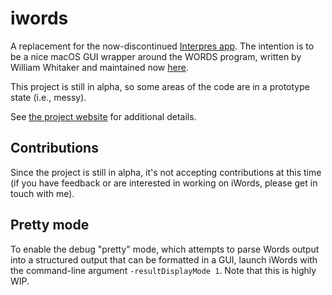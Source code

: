 # iwords
A replacement for the now-discontinued [Interpres app](https://sites.google.com/site/erikandremendoza). The intention is to be a nice macOS GUI wrapper around the WORDS program, written by William Whitaker and maintained now [here](https://mk270.github.io/whitakers-words/).

This project is still in alpha, so some areas of the code are in a prototype state (i.e., messy).

See [the project website](https://iwords.org) for additional details.

## Contributions
Since the project is still in alpha, it's not accepting contributions at this time (if you have feedback or are interested in working on iWords, please get in touch with me).

## Pretty mode
To enable the debug "pretty" mode, which attempts to parse Words output into a structured output that can be formatted in a GUI, launch iWords with the command-line argument `-resultDisplayMode 1`. Note that this is highly WIP.
